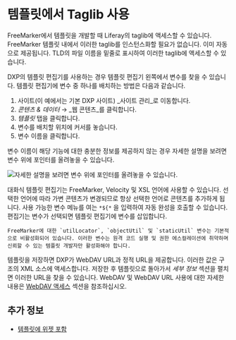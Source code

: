 # 템플릿에서 Taglib 사용

FreeMarker에서 템플릿을 개발할 때 Liferay의 taglib에 액세스할 수 있습니다. FreeMarker 템플릿 내에서 이러한 taglib를 인스턴스화할 필요가 없습니다. 이미 자동으로 제공됩니다. TLD의 파일 이름을 밑줄로 표시하여 이러한 taglib에 액세스할 수 있습니다.

DXP의 템플릿 편집기를 사용하는 경우 템플릿 편집기 왼쪽에서 변수를 찾을 수 있습니다. 템플릿 편집기에 변수 중 하나를 배치하는 방법은 다음과 같습니다.

1. 사이트(이 예에서는 기본 DXP 사이트) _사이트 관리_로 이동합니다.
1. _콘텐츠 & 데이터_ &rarr; _웹 콘텐츠_를 클릭합니다.
1. _템플릿_ 탭을 클릭합니다.
1. 변수를 배치할 위치에 커서를 놓습니다.
1. 변수 이름을 클릭합니다.

변수 이름이 해당 기능에 대한 충분한 정보를 제공하지 않는 경우 자세한 설명을 보려면 변수 위에 포인터를 올려놓을 수 있습니다.

![자세한 설명을 보려면 변수 위에 포인터를 올려놓을 수 있습니다.](./using-taglibs-in-templates/images/01.png)

대화식 템플릿 편집기는 FreeMarker, Velocity 및 XSL 언어에 사용할 수 있습니다. 선택한 언어에 따라 가변 콘텐츠가 변경되므로 항상 선택한 언어로 콘텐츠를 추가하게 됩니다. 사용 가능한 변수 메뉴를 여는 `*${*` 을 입력하여 자동 완성을 호출할 수 있습니다. 편집기는 변수가 선택되면 템플릿 편집기에 변수를 삽입합니다.

```{note}
FreeMarker에 대한 `utilLocator`, `objectUtil` 및 `staticUtil` 변수는 기본적으로 비활성화되어 있습니다. 이러한 변수는 원격 코드 실행 및 권한 에스컬레이션에 취약하며 신뢰할 수 있는 템플릿 개발자만 활성화해야 합니다. 
```

템플릿을 저장하면 DXP가 WebDAV URL과 정적 URL을 제공합니다. 이러한 값은 구조의 XML 소스에 액세스합니다. 저장한 후 템플릿으로 돌아가서 *세부 정보* 섹션을 펼치면 이러한 URL을 찾을 수 있습니다. WebDAV 및 WebDAV URL 사용에 대한 자세한 내용은 [WebDAV 액세스](../../documents-and-media/publishing-and-sharing/accessing-documents-with-webdav.md) 섹션을 참조하십시오.

## 추가 정보

* [템플릿에 위젯 포함](./embedding-widgets-in-templates.md)
